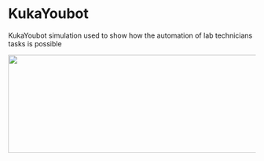 # KukaYoubot
KukaYoubot simulation used to show how the automation of lab technicians tasks is possible
<p align="center">
  <img width="600" height="200" src="C:\Users\ThinkPad\Documents\savannah\KukaYoubot scene.PNG">
</p>
